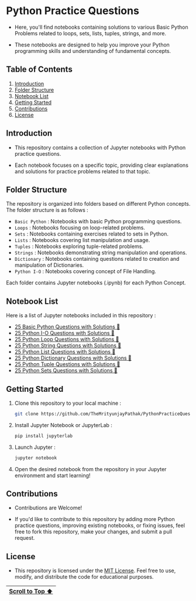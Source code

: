 # Python Practice Questions
  
- Here, you'll find notebooks containing solutions to various Basic Python Problems related to loops, sets, lists, tuples, strings, and more.

- These notebooks are designed to help you improve your Python programming skills and understanding of fundamental concepts.

## Table of Contents

1. [Introduction](#introduction)
2. [Folder Structure](#folder-structure)
3. [Notebook List](#notebook-list)
4. [Getting Started](#getting-started)
5. [Contributions](#contributions)
6. [License](#license)

## Introduction

- This repository contains a collection of Jupyter notebooks with Python practice questions.

- Each notebook focuses on a specific topic, providing clear explanations and solutions for practice problems related to that topic.

## Folder Structure

The repository is organized into folders based on different Python concepts. The folder structure is as follows :

- `Basic Python` : Notebooks with basic Python programming questions.
- `Loops` : Notebooks focusing on loop-related problems.
- `Sets` : Notebooks containing exercises related to sets in Python.
- `Lists` : Notebooks covering list manipulation and usage.
- `Tuples` : Notebooks exploring tuple-related problems.
- `Strings` : Notebooks demonstrating string manipulation and operations.
- `Dictionary` : Notebooks containing questions related to creation and manipulation of Dictionaries.
- `Python I-O` : Notebooks covering concept of File Handling.

Each folder contains Jupyter notebooks (.ipynb) for each Python Concept.

## Notebook List

Here is a list of Jupyter notebooks included in this repository :

- [25 Basic Python Questions with Solutions 🐍](https://www.kaggle.com/code/themrityunjaypathak/25-basic-python-questions-with-solutions)
- [25 Python I-O Questions with Solutions 🐍](https://www.kaggle.com/code/themrityunjaypathak/25-python-i-o-questions-with-solutions)
- [25 Python Loop Questions with Solutions 🐍](https://www.kaggle.com/code/themrityunjaypathak/25-python-loop-questions-with-solutions)
- [25 Python String Questions with Solutions 🐍](https://www.kaggle.com/code/themrityunjaypathak/25-python-string-questions-with-solutions)
- [25 Python List Questions with Solutions 🐍](https://www.kaggle.com/code/themrityunjaypathak/25-python-list-questions-with-solutions)
- [25 Python Dictionary Questions with Solutions 🐍](https://www.kaggle.com/code/themrityunjaypathak/25-python-dictionary-questions-with-solutions)
- [25 Python Tuple Questions with Solutions 🐍](https://www.kaggle.com/code/themrityunjaypathak/25-python-tuple-questions-with-solutions)
- [25 Python Sets Questions with Solutions 🐍](https://www.kaggle.com/code/themrityunjaypathak/25-python-sets-questions-with-solutions)

## Getting Started

1. Clone this repository to your local machine :

   ```bash
   git clone https://github.com/TheMrityunjayPathak/PythonPracticeQuestions.git
   ```

2. Install Jupyter Notebook or JupyterLab :

   ```bash
   pip install jupyterlab
   ```

3. Launch Jupyter :

   ```bash
   jupyter notebook
   ```

4. Open the desired notebook from the repository in your Jupyter environment and start learning!

## Contributions

- Contributions are Welcome!

- If you'd like to contribute to this repository by adding more Python practice questions, improving existing notebooks, or fixing issues, feel free to fork this repository, make your changes, and submit a pull request.

## License

- This repository is licensed under the [MIT License](LICENSE). Feel free to use, modify, and distribute the code for educational purposes.

| [Scroll to Top ⬆️](#python-practice-questions) |
|:---:|

